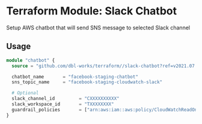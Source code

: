 # Terraform Module: Slack Chatbot

Setup AWS chatbot that will send SNS message to selected Slack channel

## Usage
```terraform
module "chatbot" {
  source = "github.com/dbl-works/terraform//slack-chatbot?ref=v2021.07.05"

  chatbot_name       = "facebook-staging-chatbot"
  sns_topic_name     = "facebook-staging-cloudwatch-slack"

  # Optional
  slack_channel_id         = "CXXXXXXXXXX"
  slack_workspace_id       = "TXXXXXXXX"
  guardrail_policies       = ["arn:aws:iam::aws:policy/CloudWatchReadOnlyAccess"]
}
```
